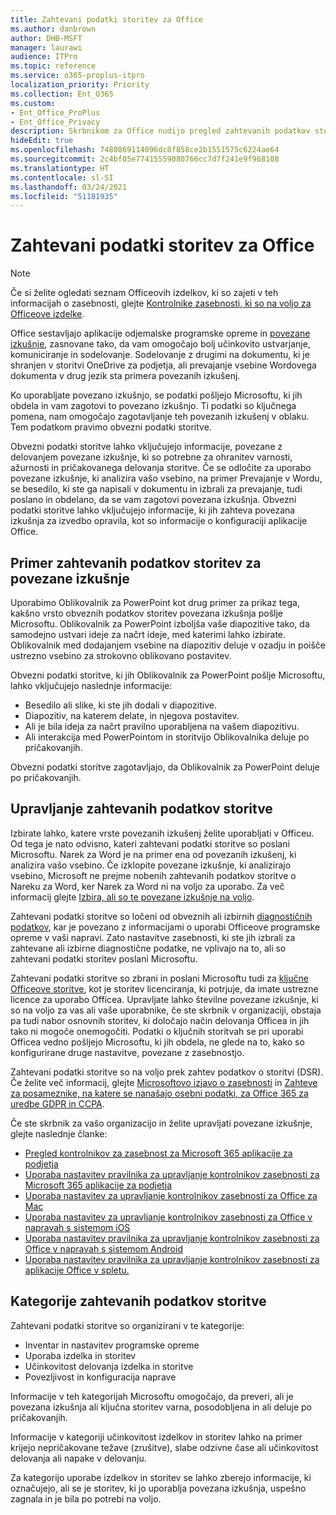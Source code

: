 ```yaml
---
title: Zahtevani podatki storitev za Office
ms.author: danbrown
author: DHB-MSFT
manager: laurawi
audience: ITPro
ms.topic: reference
ms.service: o365-proplus-itpro
localization_priority: Priority
ms.collection: Ent_O365
ms.custom:
- Ent_Office_ProPlus
- Ent_Office_Privacy
description: Skrbnikom za Office nudijo pregled zahtevanih podatkov storitve, ki so zbrani o povezanih izkušnjah v Officeu.
hideEdit: true
ms.openlocfilehash: 7480869114096dc8f858ce2b1551575c6224ae64
ms.sourcegitcommit: 2c4bf05e77415559080766cc7d7f241e9f968108
ms.translationtype: HT
ms.contentlocale: sl-SI
ms.lasthandoff: 03/24/2021
ms.locfileid: "51181935"
---
```

# <a name="required-service-data-for-office"></a>Zahtevani podatki storitev za Office

> [!NOTE]
> Če si želite ogledati seznam Officeovih izdelkov, ki so zajeti v teh informacijah o zasebnosti, glejte [Kontrolnike zasebnosti, ki so na voljo za Officeove izdelke](products-versions-privacy-controls.md).

Office sestavljajo aplikacije odjemalske programske opreme in [povezane izkušnje](connected-experiences.md), zasnovane tako, da vam omogočajo bolj učinkovito ustvarjanje, komuniciranje in sodelovanje. Sodelovanje z drugimi na dokumentu, ki je shranjen v storitvi OneDrive za podjetja, ali prevajanje vsebine Wordovega dokumenta v drug jezik sta primera povezanih izkušenj.

Ko uporabljate povezano izkušnjo, se podatki pošljejo Microsoftu, ki jih obdela in vam zagotovi to povezano izkušnjo. Ti podatki so ključnega pomena, nam omogočajo zagotavljanje teh povezanih izkušenj v oblaku. Tem podatkom pravimo obvezni podatki storitve.

Obvezni podatki storitve lahko vključujejo informacije, povezane z delovanjem povezane izkušnje, ki so potrebne za ohranitev varnosti, ažurnosti in pričakovanega delovanja storitve. Če se odločite za uporabo povezane izkušnje, ki analizira vašo vsebino, na primer Prevajanje v Wordu, se besedilo, ki ste ga napisali v dokumentu in izbrali za prevajanje, tudi poslano in obdelano, da se vam zagotovi povezana izkušnja. Obvezni podatki storitve lahko vključujejo informacije, ki jih zahteva povezana izkušnja za izvedbo opravila, kot so informacije o konfiguraciji aplikacije Office.

## <a name="example-of-required-service-data-for-a-connected-experience"></a>Primer zahtevanih podatkov storitev za povezane izkušnje

Uporabimo Oblikovalnik za PowerPoint kot drug primer za prikaz tega, kakšno vrsto obveznih podatkov storitev povezana izkušnja pošlje Microsoftu. Oblikovalnik za PowerPoint izboljša vaše diapozitive tako, da samodejno ustvari ideje za načrt ideje, med katerimi lahko izbirate. Oblikovalnik med dodajanjem vsebine na diapozitiv deluje v ozadju in poišče ustrezno vsebino za strokovno oblikovano postavitev.

Obvezni podatki storitve, ki jih Oblikovalnik za PowerPoint pošlje Microsoftu, lahko vključujejo naslednje informacije:
- Besedilo ali slike, ki ste jih dodali v diapozitive.
- Diapozitiv, na katerem delate, in njegova postavitev.
- Ali je bila ideja za načrt pravilno uporabljena na vašem diapozitivu.
- Ali interakcija med PowerPointom in storitvijo Oblikovalnika deluje po pričakovanjih.

Obvezni podatki storitve zagotavljajo, da Oblikovalnik za PowerPoint deluje po pričakovanjih.

## <a name="manage-required-service-data"></a>Upravljanje zahtevanih podatkov storitve

Izbirate lahko, katere vrste povezanih izkušenj želite uporabljati v Officeu. Od tega je nato odvisno, kateri zahtevani podatki storitve so poslani Microsoftu. Narek za Word je na primer ena od povezanih izkušenj, ki analizira vašo vsebino. Če izklopite povezane izkušnje, ki analizirajo vsebino, Microsoft ne prejme nobenih zahtevanih podatkov storitve o Nareku za Word, ker Narek za Word ni na voljo za uporabo. Za več informacij glejte [Izbira, ali so te povezane izkušnje na voljo](connected-experiences.md#choose-whether-these-connected-experiences-are-available-to-use).

Zahtevani podatki storitve so ločeni od obveznih ali izbirnih [diagnostičnih podatkov](overview-privacy-controls.md#diagnostic-data-sent-from-microsoft-365-apps-for-enterprise-to-microsoft), kar je povezano z informacijami o uporabi Officeove programske opreme v vaši napravi. Zato nastavitve zasebnosti, ki ste jih izbrali za zahtevane ali izbirne diagnostične podatke, ne vplivajo na to, ali so zahtevani podatki storitev poslani Microsoftu.

Zahtevani podatki storitve so zbrani in poslani Microsoftu tudi za [ključne Officeove storitve](essential-services.md), kot je storitev licenciranja, ki potrjuje, da imate ustrezne licence za uporabo Officea. Upravljate lahko številne povezane izkušnje, ki so na voljo za vas ali vaše uporabnike, če ste skrbnik v organizaciji, obstaja pa tudi nabor osnovnih storitev, ki določajo način delovanja Officea in jih tako ni mogoče onemogočiti. Podatki o ključnih storitvah se pri uporabi Officea vedno pošljejo Microsoftu, ki jih obdela, ne glede na to, kako so konfigurirane druge nastavitve, povezane z zasebnostjo.

Zahtevani podatki storitve so na voljo prek zahtev podatkov o storitvi (DSR). Če želite več informacij, glejte [Microsoftovo izjavo o zasebnosti](https://privacy.microsoft.com/privacystatement) in [Zahteve za posameznike, na katere se nanašajo osebni podatki, za Office 365 za uredbe GDPR in CCPA](/microsoft-365/compliance/gdpr-dsr-office365).

Če ste skrbnik za vašo organizacijo in želite upravljati povezane izkušnje, glejte naslednje članke:

- [Pregled kontrolnikov za zasebnost za Microsoft 365 aplikacije za podjetja](overview-privacy-controls.md)
- [Uporaba nastavitev pravilnika za upravljanje kontrolnikov zasebnosti za Microsoft 365 aplikacije za podjetja](manage-privacy-controls.md)
- [Uporaba nastavitev za upravljanje kontrolnikov zasebnosti za Office za Mac](mac-privacy-preferences.md)
- [Uporaba nastavitev za upravljanje kontrolnikov zasebnosti za Office v napravah s sistemom iOS](ios-privacy-preferences.md)
- [Uporaba nastavitev pravilnika za upravljanje kontrolnikov zasebnosti za Office v napravah s sistemom Android](android-privacy-controls.md)
- [Uporaba nastavitev pravilnika za upravljanje kontrolnikov zasebnosti za aplikacije Office v spletu.](office-web-privacy-controls.md)

## <a name="categories-of-required-service-data"></a>Kategorije zahtevanih podatkov storitve

Zahtevani podatki storitve so organizirani v te kategorije:

- Inventar in nastavitev programske opreme
- Uporaba izdelka in storitev
- Učinkovitost delovanja izdelka in storitve
- Povezljivost in konfiguracija naprave

Informacije v teh kategorijah Microsoftu omogočajo, da preveri, ali je povezana izkušnja ali ključna storitev varna, posodobljena in ali deluje po pričakovanjih.

Informacije v kategoriji učinkovitost izdelkov in storitev lahko na primer krijejo nepričakovane težave (zrušitve), slabe odzivne čase ali učinkovitost delovanja ali napake v delovanju.

Za kategorijo uporabe izdelkov in storitev se lahko zberejo informacije, ki označujejo, ali se je storitev, ki jo uporablja povezana izkušnja, uspešno zagnala in je bila po potrebi na voljo.